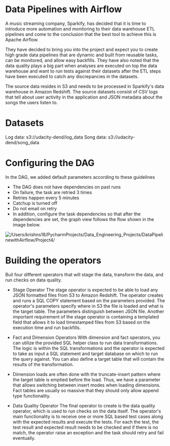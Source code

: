 # Data Pipelines with Airflow
A music streaming company, Sparkify, has decided that it is time to introduce more automation and monitoring to their 
data warehouse ETL pipelines and come to the conclusion that the best tool to achieve this is Apache Airflow.

They have decided to bring you into the project and expect you to create high grade data pipelines that are dynamic 
and built from reusable tasks, can be monitored, and allow easy backfills. They have also noted that the data quality 
plays a big part when analyses are executed on top the data warehouse and want to run tests against their datasets after
 the ETL steps have been executed to catch any discrepancies in the datasets.

The source data resides in S3 and needs to be processed in Sparkify's data warehouse in Amazon Redshift. The source 
datasets consist of CSV logs that tell about user activity in the application and JSON metadata about the songs the 
users listen to.


# Datasets
Log data: s3://udacity-dend/log_data
Song data: s3://udacity-dend/song_data


# Configuring the DAG
In the DAG, we added default parameters according to these guidelines

* The DAG does not have dependencies on past runs
* On failure, the task are retried 3 times
* Retries happen every 5 minutes
* Catchup is turned off
* Do not email on retry
* In addition, configure the task dependencies so that after the dependencies are set, the graph view follows the 
flow shown in the image below.

![/Users/krishns18/PycharmProjects/Data_Engineering_Projects/DataPipelinewithAirflow/Project4/](/Users/krishns18/PycharmProjects/Data_Engineering_Projects/DataPipelinewithAirflow/Project4/dag.png)


# Building the operators
Buil four different operators that will stage the data, transform the data, and
run checks on data quality.

* Stage Operator
The stage operator is expected to be able to load any JSON formatted files from S3 to Amazon Redshift. The operator
creates and runs a SQL COPY statement based on the parameters provided. The operator's parameters specify where 
in S3 the file is loaded and what is the target table. The parameters distinguish between JSON file. Another important 
requirement of the stage operator is containing a templated field that allows it to load timestamped files from S3
 based on the execution time and run backfills.

* Fact and Dimension Operators
With dimension and fact operators, you can utilize the provided SQL helper class to run data transformations. 
The logic is within the SQL transformations and the operator is expected to take as input a SQL statement and 
target database on which to run the query against. You can also define a target table that will contain the results of 
the transformation.

* Dimension loads are often done with the truncate-insert pattern where the target table is emptied before the load. 
Thus, we have a parameter that allows switching between insert modes when loading dimensions. Fact tables are usually 
so massive that they should only allow append type functionality.

* Data Quality Operator
The final operator to create is the data quality operator, which is used to run checks on the data itself. The operator's 
main functionality is to receive one or more SQL based test cases along with the expected results and execute the tests. 
For each the test, the test result and expected result needs to be checked and if there is no match, the operator raise 
an exception and the task should retry and fail eventually.
